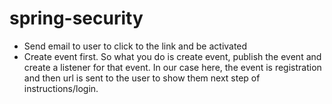 # spring-security

- Send email to user to click to the link and be activated
- Create event first. So what you do is create event, publish the event and create a listener for that event. In our case here, the event is registration and then url is sent to the user to show them next step of instructions/login.